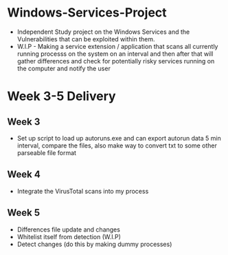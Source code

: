 # Windows-Services-Project
- Independent Study project on the Windows Services and the Vulnerabilities that can be exploited within them.
- W.I.P - Making a service extension / application that scans all currently running processs on the system on an interval and then after that will gather differences and check for potentially risky services running on the computer and notify the user
# Week 3-5 Delivery
## Week 3
- Set up script to load up autoruns.exe and can export autorun data 5 min interval, compare the files, also make way to convert txt to some other parseable file format
## Week 4
- Integrate the VirusTotal scans into my process
## Week 5
- Differences file update and changes
- Whitelist itself from detection (W.I.P)
- Detect changes (do this by making dummy processes)
